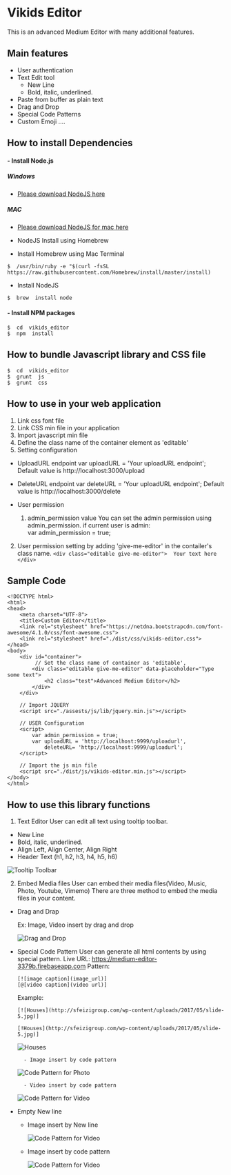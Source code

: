 # Vikids Editor
This is an advanced Medium Editor with many additional features.

## Main features

- User authentication
- Text Edit tool
  - New Line
  - Bold, italic, underlined.
- Paste from buffer as plain text
- Drag and Drop
- Special Code Patterns
- Custom Emoji
....

## How to install Dependencies
####  - Install Node.js
##### Windows
- [Please download NodeJS here](https://stackoverflow.com/questions/11944932/how-to-download-a-file-with-node-js-without-using-third-party-libraries "Please download NodeJS here")

#####  MAC
 - [Please download NodeJS for mac here](https://nodejs.org/dist/v10.15.1/node-v10.15.1.pkg "Please download NodeJS for mac here")

- NodeJS Install using Homebrew
 - Install Homebrew using Mac Terminal
```
$  /usr/bin/ruby -e "$(curl -fsSL https://raw.githubusercontent.com/Homebrew/install/master/install)
```
 - Install NodeJS
```
$  brew  install node
```

#### - Install NPM packages

```
$  cd  vikids_editor
$  npm  install
```

## How to bundle Javascript library and CSS file
```
$  cd  vikids_editor
$  grunt  js
$  grunt  css
```

## How to use in your web application
1. Link css font file
2. Link CSS min file in your application
3. Import javascript min file
4. Define the class name of the container element as 'editable'
5. Setting configuration
 - UploadURL endpoint
    var  uploadURL = 'Your uploadURL endpoint';
	Default value is http://localhost:3000/upload

 - DeleteURL endpoint
 	var deleteURL = 'Your uploadURL endpoint';
 	Default value is http://localhost:3000/delete
 
 - User permission
   1. admin_permission value
      You can set the admin permission using admin_permission.
			if current user is admin:  
				var admin_permission  = true;
  2. User permission setting by adding 'give-me-editor' in the contailer's class name.
	`<div class="editable give-me-editor"> 
		Your text here
	</div>
	`

## Sample Code
```
<!DOCTYPE html>
<html>
<head>
    <meta charset="UTF-8">
    <title>Custom Editor</title>
    <link rel="stylesheet" href="https://netdna.bootstrapcdn.com/font-awesome/4.1.0/css/font-awesome.css">
    <link rel="stylesheet" href="./dist/css/vikids-editor.css">
</head>
<body>
    <div id="container">
		 // Set the class name of container as 'editable',
        <div class="editable give-me-editor" data-placeholder="Type some text">
            <h2 class="test">Advanced Medium Editor</h2>
        </div>
    </div>

	// Import JQUERY
    <script src="./assests/js/lib/jquery.min.js"></script>

	// USER Configuration
    <script>
        var admin_permission = true;
        var uploadURL = 'http://localhost:9999/uploadurl', 
			deleteURL= 'http://localhost:9999/uploadurl';
    </script>

	// Import the js min file
    <script src="./dist/js/vikids-editor.min.js"></script>
</body>
</html>

```

## How to use this library functions
1. Text Editor
User can edit all text using tooltip toolbar.
- New  Line
- Bold, italic, underlined.
- Align Left, Align Center, Align Right
- Header Text (h1, h2, h3, h4, h5, h6)

![Tooltip Toolbar](./assests/img/tooltip-text.gif)

2. Embed Media files
User can embed their media files(Video, Music, Photo, Youtube, Vimemo)
There are three method to embed the media files in your content.
- Drag and Drap

    Ex: Image, Video insert by drag and drop

  ![Drag and Drop](./assests/img/dragdrop.gif)

- Special Code Pattern
	User can generate all html contents by using special pattern.
	Live URL: https://medium-editor-3379b.firebaseapp.com
	Pattern:
    ``` 
	[![image caption](image_url)]
    [@[video caption](video url)]
	```
	
	Example:

     `[![Houses](http://sfeizigroup.com/wp-content/uploads/2017/05/slide-5.jpg)]`

	`[!Houses](http://sfeizigroup.com/wp-content/uploads/2017/05/slide-5.jpg)]`
   
   ![Houses](http://sfeizigroup.com/wp-content/uploads/2017/05/slide-5.jpg)

        - Image insert by code pattern

    ![Code Pattern for Photo](./assests/img/patternimage.gif)

        - Video insert by code pattern

    ![Code Pattern for Video](./assests/img/videopattern.gif)

- Empty New line

    - Image insert by New line

        ![Code Pattern for Video](./assests/img/photoline.gif)

    - Image insert by code pattern

        ![Code Pattern for Video](./assests/img/videoline.gif)